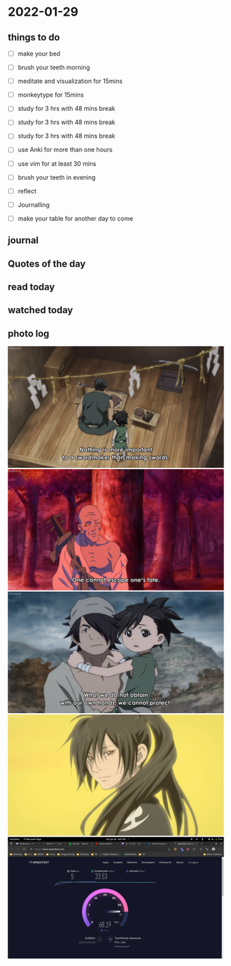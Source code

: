 # 2022-01-29

## things to do 

- [ ] make your bed
- [ ] brush your teeth morning
- [ ] meditate and visualization for 15mins
- [ ] monkeytype for 15mins


- [ ] study for 3 hrs with 48 mins break
- [ ] study for 3 hrs with 48 mins break
- [ ] study for 3 hrs with 48 mins break


- [ ] use Anki for more than one hours 
- [ ] use vim for at least 30 mins 


- [ ] brush your teeth in evening
- [ ] reflect
- [ ] Journalling
- [ ] make your table for another day to come 

## journal 

## Quotes of the day  

## read today 

## watched today 

## photo log



!["image"](./media/Screenshot-from-2022-01-29-11-10-22.png)
!["image"](./media/Screenshot-from-2022-01-29-11-38-55.png)
!["image"](./media/Screenshot-from-2022-01-29-13-04-31.png)
!["image"](./media/Screenshot-from-2022-01-29-13-34-00.png)
!["image"](./media/Screenshot-from-2022-01-29-16-51-12.png)